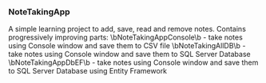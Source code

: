 ### NoteTakingApp

A simple learning project to add, save, read and remove notes. Contains progressively improving parts:
\bNoteTakingAppConsole\b - take notes using Console window and save them to CSV file
\bNoteTakingAllDB\b - take notes using Console window and save them to SQL Server Database
\bNoteTakingAppDbEF\b - take notes using Console window and save them to SQL Server Database using Entity Framework
